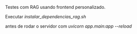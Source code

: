 Testes com RAG usando frontend personalizado.

Executar 
*instalar_dependencias_rag.sh* 

antes de rodar o servidor com 
*uvicorn app.main:app --reload*
